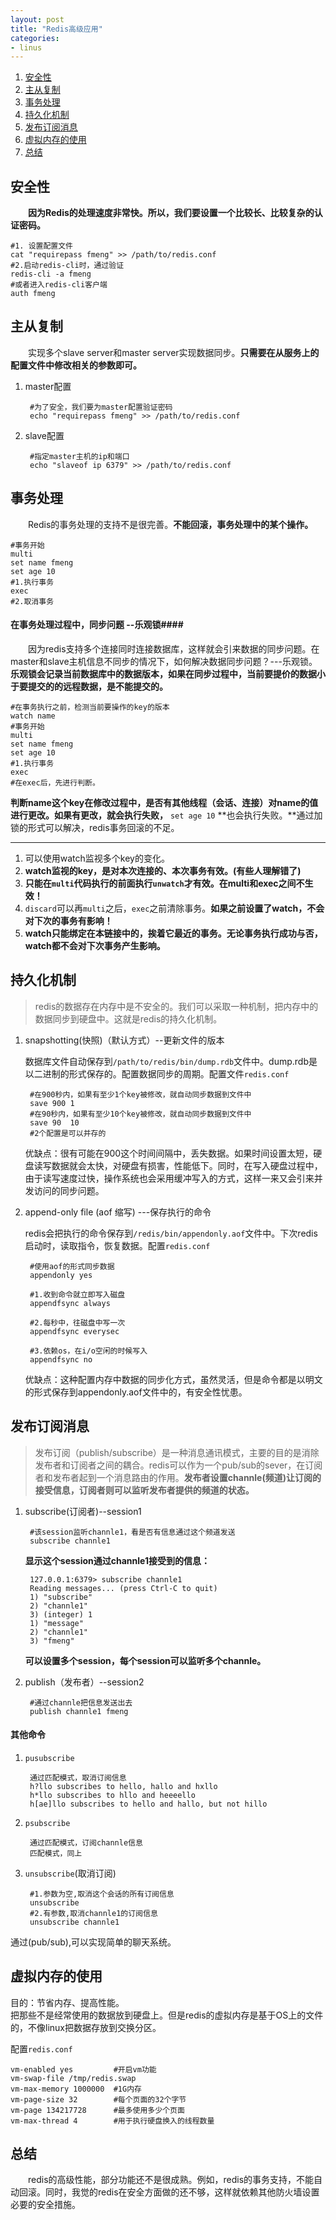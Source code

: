 ```yaml
---
layout: post
title: "Redis高级应用"
categories:
- linus
---
```

1. <a href="#self">安全性</a>
2. <a href="#copy">主从复制</a>
3. <a href="#event">事务处理</a>
4. <a href="#sync">持久化机制</a>
5. <a href="#sub">发布订阅消息</a>
6. <a href="#vm">虚拟内存的使用</a>
7. <a href="#sumup">总结</a>

<a name="self"></a>
## 安全性 ##
&emsp;&emsp;**因为Redis的处理速度非常快。所以，我们要设置一个比较长、比较复杂的认证密码。**

	#1. 设置配置文件
	cat "requirepass fmeng" >> /path/to/redis.conf
	#2.启动redis-cli时，通过验证
	redis-cli -a fmeng
	#或者进入redis-cli客户端
	auth fmeng

<a name="copy"></a>
## 主从复制 ##

&emsp;&emsp;实现多个slave server和master server实现数据同步。**只需要在从服务上的配置文件中修改相关的参数即可。**
	
1. master配置
		
		#为了安全，我们要为master配置验证密码
		echo "requirepass fmeng" >> /path/to/redis.conf
2. slave配置

		#指定master主机的ip和端口
		echo "slaveof ip 6379" >> /path/to/redis.conf

<a name="event"></a>
## 事务处理 ##
&emsp;&emsp;Redis的事务处理的支持不是很完善。**不能回滚，事务处理中的某个操作。**

	#事务开始
	multi
	set name fmeng
	set age 10
	#1.执行事务
	exec
	#2.取消事务

#### 在事务处理过程中，同步问题 --乐观锁####
&emsp;&emsp;因为redis支持多个连接同时连接数据库，这样就会引来数据的同步问题。在master和slave主机信息不同步的情况下，如何解决数据同步问题？---乐观锁。
**乐观锁会记录当前数据库中的数据版本，如果在同步过程中，当前要提价的数据小于要提交的的远程数据，是不能提交的。**

	#在事务执行之前，检测当前要操作的key的版本
	watch name
	#事务开始
	multi
	set name fmeng
	set age 10
	#1.执行事务
	exec
	#在exec后，先进行判断。
**判断name这个key在修改过程中，是否有其他线程（会话、连接）对name的值进行更改。如果有更改，就会执行失败，**  `set age 10`  **也会执行失败。**通过加锁的形式可以解决，redis事务回滚的不足。

----

1. 可以使用watch监视多个key的变化。
2. **watch监视的key，是对本次连接的、本次事务有效。(有些人理解错了)**
3. **只能在`multi`代码执行的前面执行`unwatch`才有效。在multi和exec之间不生效！**
4. `discard`可以再`multi`之后，`exec`之前清除事务。**如果之前设置了watch，不会对下次的事务有影响！**
5. **watch只能绑定在本链接中的，挨着它最近的事务。无论事务执行成功与否，watch都不会对下次事务产生影响。**

<a name="sync"></a>
## 持久化机制 ##
>redis的数据存在内存中是不安全的。我们可以采取一种机制，把内存中的数据同步到硬盘中。这就是redis的持久化机制。

1. snapshotting(快照)（默认方式）--更新文件的版本

	数据库文件自动保存到`/path/to/redis/bin/dump.rdb`文件中。dump.rdb是以二进制的形式保存的。配置数据同步的周期。配置文件`redis.conf`<br/>

		#在900秒内，如果有至少1个key被修改，就自动同步数据到文件中
		save 900 1
		#在90秒内，如果有至少10个key被修改，就自动同步数据到文件中
		save 90  10
		#2个配置是可以并存的
	优缺点：很有可能在900这个时间间隔中，丢失数据。如果时间设置太短，硬盘读写数据就会太快，对硬盘有损害，性能低下。同时，在写入硬盘过程中，由于读写速度过快，操作系统也会采用缓冲写入的方式，这样一来又会引来并发访问的同步问题。
2. append-only file (aof 缩写) ---保存执行的命令
	
	redis会把执行的命令保存到`/redis/bin/appendonly.aof`文件中。下次redis启动时，读取指令，恢复数据。配置`redis.conf`
		
		#使用aof的形式同步数据
		appendonly yes

		#1.收到命令就立即写入磁盘
		appendfsync always

		#2.每秒中，往磁盘中写一次
		appendfsync everysec

		#3.依赖os，在i/o空闲的时候写入
		appendfsync no
	
	优缺点：这种配置内存中数据的同步化方式，虽然灵活，但是命令都是以明文的形式保存到appendonly.aof文件中的，有安全性忧患。
<a name="sub"></a>
## 发布订阅消息 ##
>发布订阅（publish/subscribe）是一种消息通讯模式，主要的目的是消除发布者和订阅者之间的耦合。redis可以作为一个pub/sub的sever，在订阅者和发布者起到一个消息路由的作用。**发布者设置channle(频道)让订阅的接受信息，订阅者则可以监听发布者提供的频道的状态。**

1. subscribe(订阅者)--session1
		
		#该session监听channle1，看是否有信息通过这个频道发送
		subscribe channle1

	**显示这个session通过channle1接受到的信息：**

		127.0.0.1:6379> subscribe channle1
		Reading messages... (press Ctrl-C to quit)
		1) "subscribe"
		2) "channle1"
		3) (integer) 1
		1) "message"
		2) "channle1"
		3) "fmeng"
	**可以设置多个session，每个session可以监听多个channle。**
2. publish（发布者）--session2
		
		#通过channle把信息发送出去
		publish channle1 fmeng

#### 其他命令 ####

1. `pusubscribe`

		通过匹配模式，取消订阅信息
		h?llo subscribes to hello, hallo and hxllo
		h*llo subscribes to hllo and heeeello
		h[ae]llo subscribes to hello and hallo, but not hillo
2. `psubscribe`

		通过匹配模式，订阅channle信息
		匹配模式，同上
3. `unsubscribe`(取消订阅)

		#1.参数为空,取消这个会话的所有订阅信息
		unsubscribe 
		#2.有参数,取消channle1的订阅信息
		unsubscribe channle1

通过(pub/sub),可以实现简单的聊天系统。
<a name="vm"></a>
## 虚拟内存的使用 ##

目的：节省内存、提高性能。<br/>
把那些不是经常使用的数据放到硬盘上。但是redis的虚拟内存是基于OS上的文件的，不像linux把数据存放到交换分区。

配置`redis.conf`

	vm-enabled yes         #开启vm功能
	vm-swap-file /tmp/redis.swap
	vm-max-memory 1000000  #1G内存
	vm-page-size 32        #每个页面的32个字节
	vm-page 134217728      #最多使用多少个页面
	vm-max-thread 4        #用于执行硬盘换入的线程数量


<a name="sumup"></a>
## 总结 ##

&emsp;&emsp;redis的高级性能，部分功能还不是很成熟。例如，redis的事务支持，不能自动回滚。同时，我觉的redis在安全方面做的还不够，这样就依赖其他防火墙设置必要的安全措施。


